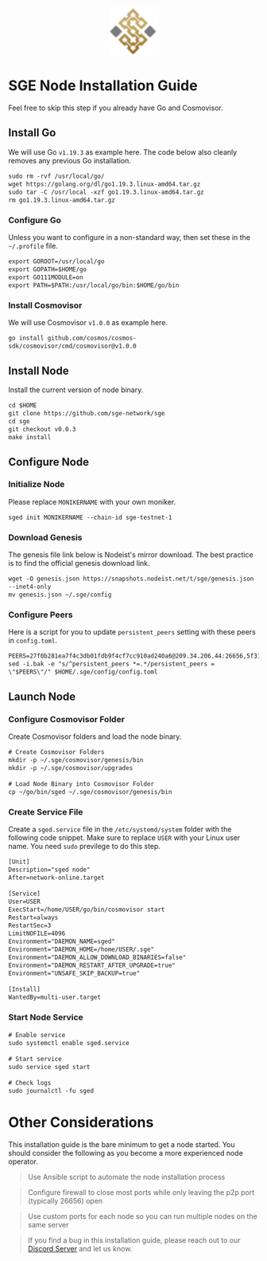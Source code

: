 <p align="center">
  <img height="100" height="auto" src="https://raw.githubusercontent.com/Nodeist/Kurulumlar/main/logos/sge.png">
</p>



# SGE Node Installation Guide
Feel free to skip this step if you already have Go and Cosmovisor.


## Install Go
We will use Go `v1.19.3` as example here. The code below also cleanly removes any previous Go installation.

```
sudo rm -rvf /usr/local/go/
wget https://golang.org/dl/go1.19.3.linux-amd64.tar.gz
sudo tar -C /usr/local -xzf go1.19.3.linux-amd64.tar.gz
rm go1.19.3.linux-amd64.tar.gz
```

### Configure Go
Unless you want to configure in a non-standard way, then set these in the `~/.profile` file.

```
export GOROOT=/usr/local/go
export GOPATH=$HOME/go
export GO111MODULE=on
export PATH=$PATH:/usr/local/go/bin:$HOME/go/bin
```


### Install Cosmovisor
We will use Cosmovisor `v1.0.0` as example here.

```
go install github.com/cosmos/cosmos-sdk/cosmovisor/cmd/cosmovisor@v1.0.0
```

## Install Node
Install the current version of node binary.

```
cd $HOME
git clone https://github.com/sge-network/sge  
cd sge
git checkout v0.0.3
make install
```

## Configure Node
### Initialize Node
Please replace `MONIKERNAME` with your own moniker.

```
sged init MONIKERNAME --chain-id sge-testnet-1
```

### Download Genesis
The genesis file link below is Nodeist's mirror download. The best practice is to find the official genesis download link.

```
wget -O genesis.json https://snapshots.nodeist.net/t/sge/genesis.json --inet4-only
mv genesis.json ~/.sge/config
```

### Configure Peers
Here is a script for you to update `persistent_peers` setting with these peers in `config.toml`.
```
PEERS=27f0b281ea7f4c3db01fdb9f4cf7cc910ad240a6@209.34.206.44:26656,5f3196f370fa865bfd3e4a0653dc7853f613aba6@[2a01:4f9:1a:a718::10]:26656,afa90de6a195a4a2993b2501f12a1cd306f01d02@136.243.103.32:60856,dc75f5d2f9458767f39f62bd7eab3f499fdf2761@104.248.236.171:26656,1168931936c638e92ea6d93e2271b3fe5faee6d1@51.91.145.100:26656,8a7d722dba88326ee69fcc23b5b2ac93e36d7ff2@65.108.225.158:17756,445506c736895336e36dd4f8228a60c257b30e61@20.12.75.0:26656,971643c5b9f9d279cfb7ac1b14accd109231236b@65.108.15.170:26656,788bb7ee73c023f70c41360e9014544b12fe23f9@3.15.209.96:26656,26f0965f8cd53f2b3adc26f8ca5e893929b66c15@52.44.14.245:26656,4a3f59e30cde63d00aed8c3d15bef46b34ec2c7f@50.19.180.153:26656,31d742df5a427e241d1a6b1b22813c9cb4888c07@65.21.181.169:26656
sed -i.bak -e "s/^persistent_peers *=.*/persistent_peers = \"$PEERS\"/" $HOME/.sge/config/config.toml
```

## Launch Node
### Configure Cosmovisor Folder
Create Cosmovisor folders and load the node binary.

```
# Create Cosmovisor Folders
mkdir -p ~/.sge/cosmovisor/genesis/bin
mkdir -p ~/.sge/cosmovisor/upgrades

# Load Node Binary into Cosmovisor Folder
cp ~/go/bin/sged ~/.sge/cosmovisor/genesis/bin
```

### Create Service File
Create a `sged.service` file in the `/etc/systemd/system` folder with the following code snippet. Make sure to replace `USER` with your Linux user name. You need `sudo` previlege to do this step.

```
[Unit]
Description="sged node"
After=network-online.target

[Service]
User=USER
ExecStart=/home/USER/go/bin/cosmovisor start
Restart=always
RestartSec=3
LimitNOFILE=4096
Environment="DAEMON_NAME=sged"
Environment="DAEMON_HOME=/home/USER/.sge"
Environment="DAEMON_ALLOW_DOWNLOAD_BINARIES=false"
Environment="DAEMON_RESTART_AFTER_UPGRADE=true"
Environment="UNSAFE_SKIP_BACKUP=true"

[Install]
WantedBy=multi-user.target
```

### Start Node Service
```
# Enable service
sudo systemctl enable sged.service

# Start service
sudo service sged start

# Check logs
sudo journalctl -fu sged
```

# Other Considerations
This installation guide is the bare minimum to get a node started. You should consider the following as you become a more experienced node operator.

> Use Ansible script to automate the node installation process

> Configure firewall to close most ports while only leaving the p2p port (typically 26656) open

> Use custom ports for each node so you can run multiple nodes on the same server

> If you find a bug in this installation guide, please reach out to our [Discord Server](https://discord.gg/yV2nEunsTY) and let us know.
